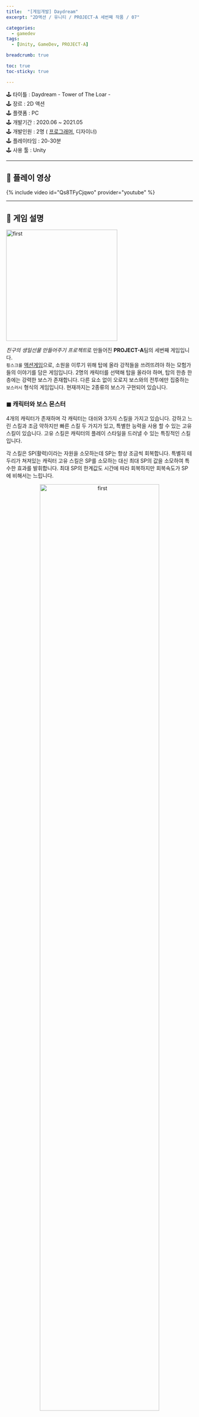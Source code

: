 ```yaml
---
title:  "[게임개발] Daydream"
excerpt: "2D액션 / 유니티 / PROJECT-A 세번째 작품 / 07"

categories:
  - gamedev 
tags:
  - [Unity, GameDev, PROJECT-A]

breadcrumb: true

toc: true
toc-sticky: true

---
```


<div class="notice--warning" markdown=1>
🕹 타이틀 : Daydream - Tower of The Loar -  <br>
🕹 장르 : 2D 액션   <br>
🕹 플랫폼 : PC   <br>
🕹 개발기간 : 2020.06 ~ 2021.05   <br>
🕹 개발인원 : 2명 ( <u>프로그래머</u>, 디자이너)   <br>
🕹 플레이타임 : 20-30분  <br>
🕹 사용 툴 : Unity   <br>
 </div>
 
 ---

## 🔸 플레이 영상
{% include video id="Qs8TFyCjqwo" provider="youtube" %}

---

## 🔸 게임 설명 


<p align="left">
	<img src="https://user-images.githubusercontent.com/45874696/148540536-cb560f75-8a55-4b1e-a581-89b7165190ec.png" alt="first" width="300"/>
</p>


*친구의 생일선물 만들어주기 프로젝트*로 만들어진 **PROJECT-A**팀의 세번째 게임입니다.  
`횡스크롤`  <u>액션게임</u>으로, 소원을 이루기 위해 탑에 올라 강적들을 쓰려뜨려야 하는 모험가들의 이야기를 담은 게임입니다. 2명의 캐릭터를 선택해 탑을 올라야 하며, 탑의 한층 한층에는 강력한 보스가 존재합니다. 다른 요소 없이 오로지 보스와의 전투에만 집중하는 `보스러시` 형식의 게임입니다. 현재까지는 2종류의 보스가 구현되어 있습니다.



### ◼ 캐릭터와 보스 몬스터

4개의 캐릭터가 존재하며 각 캐릭터는 대쉬와 3가지 스킬을 가지고 있습니다. 강하고 느린 스킬과 조금 약하지만 빠른 스킬 두 가지가 있고, 특별한 능력을 사용 할 수 있는 고유 스킬이 있습니다. 고유 스킬은 캐릭터의 플레이 스타일을 드러낼 수 있는 특징적인 스킬입니다.


각 스킬은 SP(활력)이라는 자원을 소모하는데 SP는 항상 조금씩 회복합니다. 특별히 테두리가 쳐져있는 캐릭터 고유 스킬은 SP를 소모하는 대신 최대 SP의 값을 소모하여 특수한 효과를 발휘합니다. 최대 SP의 한계값도 시간에 따라 회복하지만 회복속도가 SP에 비해서는 느립니다.  


<p align="center">
	<img src="https://user-images.githubusercontent.com/45874696/148682707-c9dfcb02-070c-4567-b2cf-40ebf99af415.png" alt="first" width="80%"/> <br>
  < "기사" 캐릭터 마크와 스테이터스 바 ><br>
 </p>


각 캐릭터의 고유 스킬은 다음과 같습니다.


| 캐릭터 | 고유 스킬 | 설명                                                 |
| -----: | --------: | :--------------------------------------------------- |
|   기사 |      방어 | 사용 중 받는 피해를 무시                             |
| 사냥꾼 |   덫 설치 | 덫을 설치하여 덫에 걸린 적에게 일정시간 추가 피해    |
| 광전사 |      광분 | 즉시 최대 SP의 100%를 회복                           |
| 마법사 | 마력 압축 | SP소모 없이 다른 스킬을 사용할 수 있는 마력구슬 소환 |

두명의 캐릭터중 자신이 조작하고 있지 않는 캐릭터는 항상 조작중인 캐릭터를 따라다니며, 체력이 다해 쓰러지지 않은 한 언제든지 스위칭해가며 전투를 진행할 수 있습니다. 


### ◼ 몬스터 패턴 생성 도구

첫번째 보스인 "지식의 골렘"은 코드로만 패턴을 만들었는데 시간이 굉장히 오래걸렸고 패턴 수정이나 추가도 상당히 불편했습니다. 두번째 보스부터는 디자이너도 쉽게 패턴을 생성할 수 있도록 `custom inspector`를 이용하여 패턴 제작 도구를 만들어 사용하였습니다. **몬스터 패턴 생성기**는 몬스터가 사용하는 전체 패턴들을 만드는 도구입니다. 발동 타입이나 조건 등을 설정할 수 있고 가중치 확률을 적용한 발동 확률을 쉽게 확인할 수 있습니다. 

비슷하면서도 다른 공격을 하는 패턴들을 만들거나, 같은 패턴임에도 남은 체력 수준에 따라 강화된 공격을 수행하도록 할 수 도 있습니다.

<p align="center">
	<a href="https://user-images.githubusercontent.com/45874696/148673988-7df16b5f-e7ed-4a7c-be6d-49ce5e9881e2.png" ><img src="https://user-images.githubusercontent.com/45874696/148673988-7df16b5f-e7ed-4a7c-be6d-49ce5e9881e2.png" alt="first" width="80%"/></a><br>
  <small> < 두번째 보스의 실제 패턴 데이터 > </small>
  
</p>

각 항목에 대한 설명은 다음과 같습니다.


| 항목                | 설명                                                         |
| ------------------- | ------------------------------------------------------------ |
| 타입                | 근접(MELEE), 원거리(RANGE), 특수(SPECIAL) 타입 선택          |
| 이름                | 패턴의 이름 설정                                             |
| 가중치              | 패턴의 발동 비율을 가중치로 수치화                           |
| 확률                | 가중치가 적용된 발동 확률, 근접(M), 원거리(R) 개별 적용      |
| 쿨타임              | 패턴 사용 후 재사용 대기시간 (단위:초)                       |
| 체력트리거          | 패턴의 사용조건. 기입된 체력 이하일 경우에만 확률계산에 포함 |
| 체력비율 시뮬레이터 | 적의 체력이 일정 수치일때 발동 확률을 확인 가능              |
| 세부패턴 이름설정   | 몬스터에게 할당된 행동들에 이름을 부여                       |


몬스터 입장에서 플레이어가 자신의 근거리 공격 범위 내에 있다면 MELEE타입 패턴을, 범위 밖에 있다면 RANGE타입 패턴을 가중치확률에 따라 선택하여 수행합니다. 만일 일정 체력 이하로 내려갔을 경우, SPECIAL타입 패턴을 사용하기도 합니다. 하나의 패턴을 수행하면 그 패턴은 재사용 대기시간을 가지며, 체력트리거가 설정된 경우에는 특정 체력 이하일 때만 가중치를 계산하고 그렇지 않으면 확률이 0으로 처리됩니다. 

  <details>
  <summary> <u>가중치 확률을 적용한 패턴 선택 코드</u> </summary>
  <div markdown="1">

```c#
public Queue<EnemyAttack> SelectPattern(eEnemy_TypeOfAttack attackType, EnemyActor actor)
{
    //체력에 따라 확률 갱신 
    CalculatePatternProb(actor);

    //선택된 패턴 
    EnemyPattern selected = null;

    //확률값에 따라서 패턴 리스트를 정렬
    if (patternList.Count == 0)
        patternList = patterns;

    patternList.Sort((x, y) => float.Parse(x.probability).CompareTo(float.Parse(y.probability)));

    //스페셜 패턴 우선 체크
    for (int i = 0; i < patternList.Count; ++i)
    {
        if (patternList[i].typeOfAttack == eEnemy_TypeOfAttack.SPECIAL)
        {
            float HPratio = ((float)actor.Stat.CurrentHP / (float)actor.Stat.TotalHp) * 100f;
            bool triggerCheck = patternList[i].triggerRatio >= HPratio;

            //체력조건이 안맞으면 패스
            if (!triggerCheck) continue;

            //조건에 맞는 패턴일 경우
            selected = patternList[i];

            patternList.Remove(patternList[i]);
            return SelctActions(selected, actor);
        }
    }

    float randomValue = UnityEngine.Random.value * 100f;
    float accrueValue = 0; //누적 가중치값
    for (int i = 0; i < patternList.Count; ++i)
    {
        //타입이 다른 패턴은 선택에서 제외
        if (patternList[i].typeOfAttack != attackType) continue;
        
        // 가중치 확률에 따라서 조건이 맞는지 확인
        float prob = float.Parse(patternList[i].probability);

        //확률이 0이면 그 액션을 즉시 패스
        if (prob == 0) continue;

        if ((prob + accrueValue) > randomValue)
        {
            //* 트리거 액션 체크
            if (patternList[i].isTriggerAction == true)
            {
                float HPratio = ((float)actor.Stat.CurrentHP / (float)actor.Stat.TotalHp) * 100f;
                bool triggerCheck = patternList[i].triggerRatio >= HPratio;

                //트리거조건인데 만약 체력조건이 안맞으면 그 액션을 패스
                if (!triggerCheck) continue;
            }

            //*쿨타임 체크
            if (patternList[i].isCoolDown == true) //쿨타임중이면
            {
                if (selected == patternList[i])
                {
                    accrueValue += prob;
                    continue;
                }

                float tmpProb = 100f - float.Parse(patternList[i].probability);
                randomValue = UnityEngine.Random.Range(0, tmpProb);
                accrueValue = 0;
                selected = patternList[i];
                i = -1;
                continue;

            }

            selected = patternList[i];
            break;
        }
        else
        {
            accrueValue += prob;
        }
        
    }

    //null이 리턴되면 무언가 잘못된 것이므로 예외처리
    if (selected == null)
    {
        Debug.LogError("패턴 선택 에러! 재선택을 시도합니다");
        SelectPattern(attackType, actor);
        try
        {
            return SelectPattern(attackType, actor); ;
        }
        catch
        {
            Debug.LogError("재선택 실패!");
            return null;
        }
    }

    //선택된 패턴의 쿨타임 활성화
    if (selected.coolTime > 0)
        SetCoolDown(selected);

    //선택된 패턴 안의 행동 수행 
    return SelctActions(selected, actor);
}
 ```

  </div>
  </details>
 <br>


하나의 패턴은 몬스터들에게 할당된 **행동타입들의 묶음**으로, 하나의 패턴안에 행동들을 연이어 사용하도록 설정하면 보스의 연속동작을 정의할 수 있도록 구현하였습니다. 패턴을 선택하면 하단 *세부 패턴 정보* 구역에 어떤 행동들을 수행할 것인지 설정할 수 있습니다. 

> 예) 현재 선택된 "댕돌진댕"이라는 패턴은 다음과 같은 행동들의 집합입니다.
> 1. 날아오르기 -> 2. 360도 시계침 발사 -> 3. 전진 대쉬 -> 4. 360도 시계침 발사 -> 5. 내려오기 

각 행동은 하나의 행동이 끝나면 순서대로, 또 연속적으로 수행되므로 몬스터는 자연스럽게 행동을 이어갑니다. 

 <details>
  <summary> <u>세부 패턴 선택 코드</u> </summary>
  <div markdown="1">

```c#
Queue<EnemyAttack> SelctActions(EnemyPattern pattern, EnemyActor actor)
{
    Queue<EnemyAttack> action = new Queue<EnemyAttack>();
    List<EnemyAttack> attackList = pattern.attacks;

    //패턴생성기에서 비어있는 패턴이 남아있을 때 예외처리
    if (attackList.Count == 0)
        Debug.LogError("행동이 설정되지 않은 비어있는 패턴이 존재합니다!");

    for (int depth = 0; depth < attackList.Count; depth++)
    {
        //* 트리거 액션 체크
        if (attackList[depth].isTriggerAction)
        {
            float ratio = ((float)actor.Stat.CurrentHP / (float)actor.Stat.TotalHp) * 100f;
            bool triggerCheck = attackList[depth].triggerRatio >= ratio;

            //트리거액션인데 만약 체력조건이 안맞으면 그 액션을 패스
            if (!triggerCheck) continue;
        }
        //패턴 리스트 내부의 행동을 action 큐에 삽입
        action.Enqueue(attackList[depth]);
    }
    //수행해야 할 행동들이 담긴 queue를 리턴
    return action;
}
 ```

  </div>
  </details>
 <br>

패턴 생성기는 `Reorderable List`를 사용하여 인터페이스를 구현하였고, 내부는 `queue`와 `list`로 구현하였습니다.



### ◼ 디자인 패턴 
<p align="center">
	<img src="https://user-images.githubusercontent.com/45874696/148519036-af7b29ad-28c6-408f-bd16-d580e234319a.png" alt="first" width="100%"/>
</p>


//싱글턴, 커맨드 패턴 이야기 
커맨드패턴 사용이유 . 키입력에 대한 행동을 객체화하여 사용자가 원하는대로 조작키를 변경할 수 있도록 하려 했다.




### ◼ 쉐이더
쉐이더 공부를 위해 HLSL로 필요한 효과들을 구현하려고 노력하였습니다.  
간단한 효과들이지만 쉐이더함수가 어떻게 작동하는지를 알 수 있었습니다.

- 렌더링 순서 조정을 위한 쉐이더

  2D와 3D를 동시에 사용하다보니 기본 material로는 렌더링 순서에서 의도하지 않은 문제들이 발생하였습니다. 3D 파티클들이 2D 스프라이트에 가려진다거나 2D가 3D 배경 뒤에서 렌더링 된다거나 하는 문제가 있었습니다. 또한 같은 2D오브젝트 사이에서도 캐릭터와 보스 오브젝트의 z-fight문제 등 렌더링에 관한 이슈가 많았습니다. 이를 해결하기 위해 파티클 / 3D배경오브젝트 / 캐릭터 / 보스 등 종류별로 `Render Queue`를 조정한 쉐이더로 material을 만들어 렌더링 순서를 의도한 대로 지정해주었습니다.

-  Outline 쉐이더
캐릭터 선택화면과 전투 중 무적효과를 나타내는 용도로 Outline을 사용하였습니다. 

-  Dissolve 쉐이더
보스의 얼음마법이 등장할 때 Dissolve효과를 사용하였습니다.

- Stencil 쉐이더
세번째 보스의 포탈 효과를 위해 간단한 Stencil 쉐이더를 사용하였습니다.  

## 🔸 개발 의도
고등학교때 친구들과 함께 제작해 놀았던 보드게임이 있습니다. 이번 게임에서는 당시 만들어두었던 세계관과 캐릭터를 부활시켜보고자 하였고 그 과정은 추억 속의 장난감을 다시 접한 것 처럼 즐거웠습니다. 액션게임을 좋아하기 때문에 액션이 있는 게임을 만들어보려고 했는데, 구현 방식 등에 고민이 많아 생각보다 어려운 작업이었습니다. 

기획단계에서부터 디자이너 친구와 함께 정한 것이 있습니다.  
> 이 게임은 욕심을 가득 담아서 만들어보자!  

말 그대로 서로 하고 싶었던 요소들을 집어넣어 게임을 만들기로 했습니다. 저는 기술적인 시도를 많이 하고싶었고 디자이너는 3D에 대한 시도를 해보고 싶어했습니다. 그렇게 아트에선 게임의 맵과 보스의 일러스트가 3D로 작업되었고, 프로그래밍 쪽에서는 `쉐이더`와 `개발툴 제작` 그리고 `디자인 패턴`의 실제 적용 등 그간 배웠거나 궁금했던 기술들을 적용해보고자 하였습니다.

## 🔸 긍정적인 부분


실제로 게임에 원했던 것들이 대부분 들어갔고, 구현을 하기 위해 공부도 많이 하게 되었습니다. 유니티에서는 쉐이더그래프로 노드방식의 손쉽게 쉐이더를 건드릴 수 있지만, 공부를 위해 쉐이더그래프를 이용하지 않고 HLSL를 이용하여 직접 쉐이더를 만들었습니다.


## 🔸 아쉬웠던 부분

기술적으로 많은 시도를 한 프로젝트였던 것은 장점이기도 했지만 한편으로는 단점으로 작용하기도 했습니다. 하나의 시도를 위한 공부와 시행착오를 반복하면서 진행해야 했기에 개발에 속도가 붙지를 않았습니다. 

개발기간은 거의 1년이었으나 중간에 몇 개월간 휴식을 하기도 했고, 캐릭터의 스킬과 보스의 패턴을 갈아엎는 등 컨텐츠의 추가 속도 역시 상당히 느린 편이었습니다. 기획의 크기도 욕심 가득 담아 넣은 스케일을 감당하기 어려워 계속 줄여나갔습니다. 

생일선물로 1차 빌드를 달성한 이후에는 정해진 개발일정 없이 꾸준히 추가 개발과 개선을 해나갔는데 일정이 정해져있지 않다보니 결과물을 내기보다는 기술적인 시도를 하는데 시간을 더 많이 투자했었습니다. 또한 각 씬이 파편화 되어 만들어지다 보니 게임으로서의 전체적인 완성도가 조금 아쉬웠습니다.


## 🔸 스크린 샷
 

<p align="center">
	<img src="https://user-images.githubusercontent.com/45874696/148677802-f7c09279-265b-4f90-8477-71f4c25b288e.png" alt="first" width="400"/>
  <img src="https://user-images.githubusercontent.com/45874696/148677814-4937bdcd-2a4c-42c2-923d-5b06cee80886.png" alt="second" width="400"/>
  <img src="https://user-images.githubusercontent.com/45874696/148677839-182ca74a-b7c2-4fba-85c1-134a93151325.png" alt="third" width="400"/>
  <img src="https://user-images.githubusercontent.com/45874696/148510272-3b3cbdea-ccc2-4f76-aede-d7d17a99f3ae.png" alt="fourth" width="400"/>
    <img src="https://user-images.githubusercontent.com/45874696/148511788-54c47b45-3d3e-491c-96ea-dd63436b29b9.png" alt="fifth" width="400"/>
  <img src="https://user-images.githubusercontent.com/45874696/148509757-703d931c-2b53-4860-8fd2-a27db9fd3e43.png" alt="sixth" width="400"/>
</p>

<small style ="color:gray;">(post-code: daydream) </small> 
 {: .text-right}

[TOP](#){: .btn .btn--warning} 
{: .text-right}